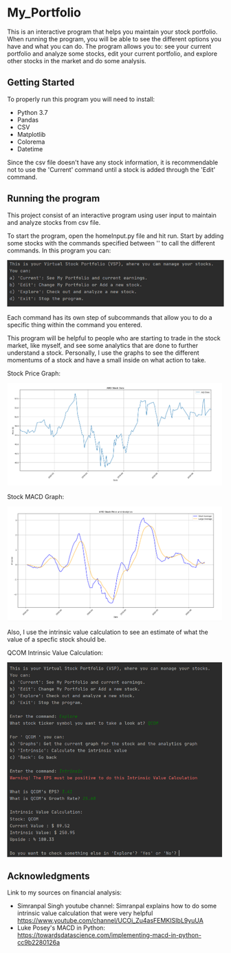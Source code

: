 # My_Portfolio
This is an interactive program that helps you maintain your stock portfolio. When running the program, you will be able to see the different options you have and what you can do. The program allows you to: see your current portfolio and analyze some stocks, edit your current portfolio, and explore other stocks in the market and do some analysis. 

Getting Started
-
To properly run this program you will need to install:
- Python 3.7
- Pandas
- CSV
- Matplotlib
- Colorema
- Datetime

Since the csv file doesn't have any stock information, it is recommendable not to use the 'Current' command until a stock is added through the 'Edit' command.

Running the program
-
This project consist of an interactive program using user input to maintain and analyze stocks from csv file.

To start the program, open the homeInput.py file and hit run. Start by adding some stocks with the commands specified between '' to call the different commands. In this program you can:

<img src='images/Intro.PNG' width=1000>

Each command has its own step of subcommands that allow you to do a specific thing within the command you entered.

This program will be helpful to people who are starting to trade in the stock market, like myself, and see some analytics that are done to further understand a stock. Personally, I use the graphs to see the different momentums of a stock and have a small inside on what action to take. 

Stock Price Graph:

<img src='images/stock_graph.PNG' width=500>

Stock MACD Graph:

<img src='images/stock_macd.PNG' width=500 location=center>

Also, I use the intrinsic value calculation to see an estimate of what the value of a specfic stock should be. 

QCOM Intrinsic Value Calculation:

<img src='images/intrinsic_full.PNG' width=500 location=center>

Acknowledgments
-
Link to my sources on financial analysis:
- Simranpal Singh youtube channel: Simranpal explains how to do some intrinsic value calculation that were very helpful https://www.youtube.com/channel/UCOi_Zu4asFEMKISIbL9yuUA
- Luke Posey's MACD in Python: https://towardsdatascience.com/implementing-macd-in-python-cc9b2280126a
